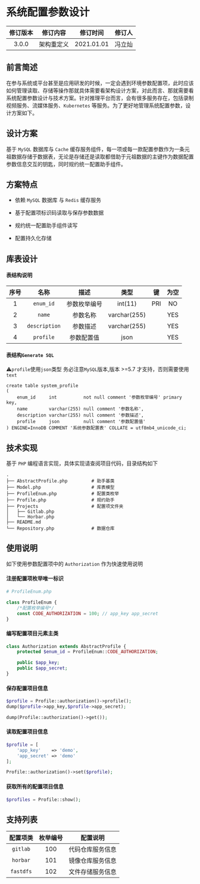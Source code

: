 # 系统配置参数设计

| 修订版本 |  修订内容  |  修订时间  | 修订人 |
| :------: | :--------: | :--------: | :----: |
|  3.0.0   |  架构重定义 | 2021.01.01 | 冯立灿  |

## 前言简述

在参与系统或平台甚至是应用研发的时候，一定会遇到环境参数配置项，此时应该如何管理读取、存储等操作那就具体需要看架构设计方案，对此而言、那就需要看系统配置参数设计与技术方案。针对推理平台而言，会有很多服务存在，包括录制视频服务、流媒体服务、`Kubernetes` 等服务。为了更好地管理系统配置参数，设计方案如下。



## 设计方案

基于 `MySQL`  数据库与  `Cache` 缓存服务组件，每一项或每一款配置参数作为一条元祖数据存储于数据表，无论是存储还是读取都借助于元祖数据的主键作为数据配置参数信息交互的钥匙，同时规约统一配置助手组件。



## 方案特点

- 依赖 `MySQL` 数据库 与 `Redis` 缓存服务

- 基于配置项标识码读取与保存参数数据

- 规约统一配置助手组件读写

- 配置持久化存储



## 库表设计

#### 表结构说明

| 序号 |     名称      |     描述     |     类型     |  键  | 为空 |
| :--: | :-----------: | :----------: | :----------: | :--: | :--: |
|  1   |   `enum_id`   | 参数枚举编号 |   int(11)    | PRI  |  NO  |
|  2   |    `name`     |   参数名称   | varchar(255) |      | YES  |
|  3   | `description` |   参数描述   | varchar(255) |      | YES  |
|  4   |   `profile`   |  参数配置值  |     json     |      | YES  |

#### 表结构`Generate SQL`

⚠️`profile`使用`json`类型
务必注意`MySQL`版本,版本 >=5.7 才支持，否则需要使用`text`

```mysql
create table system_profile
(
    enum_id     int          not null comment '参数枚举编号' primary key,
    name        varchar(255) null comment '参数名称',
    description varchar(255) null comment '参数描述',
    profile     json         null comment '参数配置值'
) ENGINE=InnoDB COMMENT '系统参数配置表' COLLATE = utf8mb4_unicode_ci;
```

  


## 技术实现

基于 `PHP` 编程语言实现，具体实现请查阅项目代码，目录结构如下

```
.
├── AbstractProfile.php			# 助手基类
├── Model.php					# 库表模型	
├── ProfileEnum.php				# 配置类枚举
├── Profile.php					# 规约助手
├── Projects					# 配置项文件夹
│   ├── Gitlab.php
│   └── Horbar.php
├── README.md
└── Repository.php				# 数据仓库
```



## 使用说明

如下使用参数配置项中的 `Authorization` 作为快速使用说明

#### 注册配置项枚举唯一标识

```php
# ProfileEnum.php

class ProfileEnum {
    /*配置枚举编号*/
    const CODE_AUTHORIZATION = 100; // app_key app_secret
}
```

#### 编写配置项目元素主类

```php
class Authorization extends AbstractProfile {
    protected $enum_id = ProfileEnum::CODE_AUTHORIZATION;

    public $app_key;
    public $app_secret;
}
```

#### 保存配置项目信息

```php
$profile = Profile::authorization()->profile();
dump($profile->app_key,$profile->app_secret);

dump(Profile::authorization()->get());
```

#### 读取配置项目信息

```php
$profile = [
    'app_key'    => 'demo',
    'app_secret' => 'demo'
];

Profile::authorization()->set($profile);
```

#### 获取所有的配置项目信息

```php
$profiles = Profile::show();
```



## 支持列表

| 配置项类  | 枚举编号 |     配置说明     |
| :-------: | :------: | :--------------: |
| `gitlab`  |   100    | 代码仓库服务信息 |
| `horbar`  |   101    | 镜像仓库服务信息 |
| `fastdfs` |   102    | 文件存储服务信息 |
